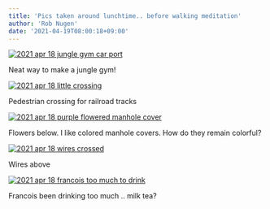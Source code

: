 ```yaml
---
title: 'Pics taken around lunchtime.. before walking meditation'
author: 'Rob Nugen'
date: '2021-04-19T08:00:18+09:00'
---
```


[![2021 apr 18 jungle gym car port](//b.robnugen.com/quests/walk-to-niigata/2021/en_route/day-03/thumbs/2021_apr_18_jungle_gym_car_port.jpeg)](//b.robnugen.com/quests/walk-to-niigata/2021/en_route/day-03/2021_apr_18_jungle_gym_car_port.jpeg)

Neat way to make a jungle gym!

[![2021 apr 18 little crossing](//b.robnugen.com/quests/walk-to-niigata/2021/en_route/day-03/thumbs/2021_apr_18_little_crossing.jpeg)](//b.robnugen.com/quests/walk-to-niigata/2021/en_route/day-03/2021_apr_18_little_crossing.jpeg)

Pedestrian crossing for railroad tracks

[![2021 apr 18 purple flowered manhole cover](//b.robnugen.com/quests/walk-to-niigata/2021/en_route/day-03/thumbs/2021_apr_18_purple_flowered_manhole_cover.jpeg)](//b.robnugen.com/quests/walk-to-niigata/2021/en_route/day-03/2021_apr_18_purple_flowered_manhole_cover.jpeg)

Flowers below.   I like colored manhole covers.  How do they remain colorful?

[![2021 apr 18 wires crossed](//b.robnugen.com/quests/walk-to-niigata/2021/en_route/day-03/thumbs/2021_apr_18_wires_crossed.jpeg)](//b.robnugen.com/quests/walk-to-niigata/2021/en_route/day-03/2021_apr_18_wires_crossed.jpeg)

Wires above

[![2021 apr 18 francois too much to drink](//b.robnugen.com/quests/walk-to-niigata/2021/en_route/day-03/thumbs/2021_apr_18_francois_too_much_to_drink.jpeg)](//b.robnugen.com/quests/walk-to-niigata/2021/en_route/day-03/2021_apr_18_francois_too_much_to_drink.jpeg)

Francois been drinking too much ..   milk tea?

